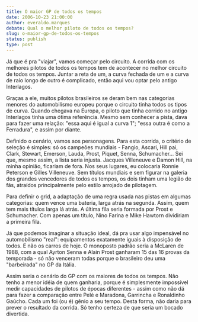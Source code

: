 ```yaml
---
title: O maior GP de todos os tempos
date: 2006-10-23 21:00:00
author: everaldo.marques
debate: Qual o melhor piloto de todos os tempos?
slug: o-maior-gp-de-todos-os-tempos
status: publish 
type: post
---
```


Já que é pra "viajar", vamos começar pelo circuito. A corrida com os melhores pilotos de todos os tempos tem de acontecer no melhor circuito de todos os tempos. Juntar a reta de um, a curva fechada de um e a curva de raio longo de outro é complicado, então aqui vou optar pelo antigo Interlagos.

Graças a ele, muitos pilotos brasileiros se deram bem nas categorias menores do automobilismo europeu porque o circuito tinha todos os tipos de curva. Quando chegava na Europa, o piloto que tinha corrido no antigo Interlagos tinha uma ótima referência. Mesmo sem conhecer a pista, dava para fazer uma relação: "essa aqui é igual a curva 1"; "essa outra é como a Ferradura", e assim por diante.

Definido o cenário, vamos aos personagens. Para esta corrida, o critério de seleção é simples: só os campeões mundiais - Fangio, Ascari, Hill pai, Clark, Stewart, Emerson, Lauda, Prost, Piquet, Senna, Schumacher... Sei que, mesmo assim, a lista seria injusta. Jacques Villeneuve e Damon Hill, na minha opinião, ficariam de fora. Nos seus lugares, eu colocaria Ronnie Peterson e Gilles Villeneuve. Sem títulos mundiais e sem figurar na galeria dos grandes vencedores de todos os tempos, os dois tinham uma legião de fãs, atraídos principalmente pelo estilo arrojado de pilotagem.

Para definir o grid, a adaptação de uma regra usada nas pistas em algumas categorias: quem vence uma bateria, larga atrás na segunda. Assim, quem tem mais títulos larga lá atrás. A última fila seria formada por Prost e Schumacher. Com apenas um título, Nino Farina e Mike Hawtorn dividiriam a primeira fila. 

Já que podemos imaginar a situação ideal, dá pra usar algo impensável no automobilismo "real": equipamentos exatamente iguais à disposição de todos. E não os carros de hoje. O monoposto padrão seria a McLaren de 1988, com a qual Ayrton Senna e Alain Prost ganharam 15 das 16 provas da temporada - só não venceram todas porque o brasileiro deu uma "barbeirada" no GP da Itália.

Assim seria o cenário do GP com os maiores de todos os tempos. Não tenho a menor idéia de quem ganharia, porque é simplesmente impossível medir capacidades de pilotos de épocas diferentes - assim como não dá para fazer a comparação entre Pelé e Maradona, Garrincha e Ronaldinho Gaúcho. Cada um foi (ou é) gênio a seu tempo. Desta forma, não daria para prever o resultado da corrida. Só tenho certeza de que seria um bocado divertida.
